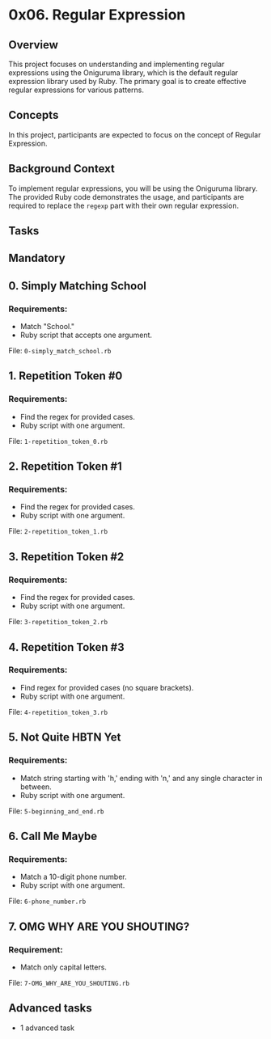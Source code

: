# 0x06. Regular Expression

## Overview
This project focuses on understanding and implementing regular expressions using the Oniguruma library, which is the default regular expression library used by Ruby. The primary goal is to create effective regular expressions for various patterns.

## Concepts
In this project, participants are expected to focus on the concept of Regular Expression.

## Background Context
To implement regular expressions, you will be using the Oniguruma library. The provided Ruby code demonstrates the usage, and participants are required to replace the `regexp` part with their own regular expression.

## Tasks

## Mandatory

## 0. Simply Matching School

### Requirements:

- Match "School."
- Ruby script that accepts one argument.

File: `0-simply_match_school.rb`

## 1. Repetition Token #0

### Requirements:

- Find the regex for provided cases.
- Ruby script with one argument.


File: `1-repetition_token_0.rb`

## 2. Repetition Token #1

### Requirements:

- Find the regex for provided cases.
- Ruby script with one argument.


File: `2-repetition_token_1.rb`

## 3. Repetition Token #2

### Requirements:

- Find the regex for provided cases.
- Ruby script with one argument.

File: `3-repetition_token_2.rb`

## 4. Repetition Token #3

### Requirements:

- Find regex for provided cases (no square brackets).
- Ruby script with one argument.

File: `4-repetition_token_3.rb`

## 5. Not Quite HBTN Yet

### Requirements:

- Match string starting with 'h,' ending with 'n,' and any single character in between.
- Ruby script with one argument.

File: `5-beginning_and_end.rb`

## 6. Call Me Maybe

### Requirements:

- Match a 10-digit phone number.
- Ruby script with one argument.


File: `6-phone_number.rb`

## 7. OMG WHY ARE YOU SHOUTING?

### Requirement:

- Match only capital letters.

File: `7-OMG_WHY_ARE_YOU_SHOUTING.rb`

## Advanced tasks
- 1 advanced task

